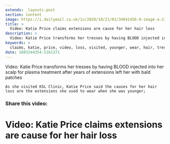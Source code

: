 ```yaml
--- 
extends: _layouts.post 
section: content 
image: https://i.dailymail.co.uk/1s/2020/10/21/01/34641456-0-image-a-23_1603240321489.jpg 
title: > 
  Video: Katie Price claims extensions are cause for her hair loss 
description: > 
  Video: Katie Price transforms her tresses by having BLOOD injected into her scalp for plasma treatment after years of extensions left her with bald patchesAs she visited KSL Clinic, Katie Price said the causes for her hair loss are the extensions she used to wear when she was younger; 
keywords: > 
  claims, katie, price, video, loss, visited, younger, wear, hair, tresses, cause, treatment, used, extensions 
date: 1603244354.5161371 
--- 
```

<div><p> Video: Katie Price transforms her tresses by having BLOOD injected into her scalp for plasma treatment after years of extensions left her with bald patches </p>
  <p class="video-description ">
    
    As she visited KSL Clinic, Katie Price said the causes for her hair loss are the extensions she used to wear when she was younger;
  </p>
  <p class="video-title">
    <h3 class="bold">Share this video: </h3>
    <h1>Video: Katie Price claims extensions are cause for her hair loss</h1>
    
  </p>
   

</div>